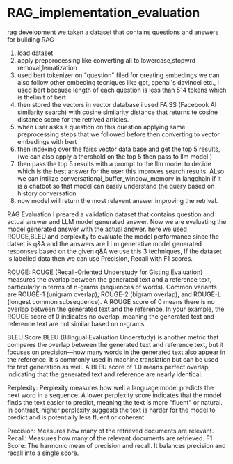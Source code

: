 # RAG_implementation_evaluation
rag development 
we taken a dataset that contains questions and answers for building RAG
1. load dataset
2. apply prepprocessing like converting all to lowercase,stopwrd removal,lematization
3. used bert tokenizer on "question" filed for creating embedings we can also follow other embeding tecniques like gpt, openai's davincei etc., i used bert because length of each question is less than 514 tokens which is thelimit of bert
4. then stored the vectors in vector database i used FAISS (Facebook AI similarity search) with cosine similarity distance that returns te cosine distance score for the retrived articles.
5. when user asks a question on this question applying same preprocessing steps that we followed before then converting to vector embedings with bert
6. then indexing over the faiss vector data base and get the top 5 results, (we can also apply a thershold on the top 5 then pass to llm model.)
7. then pass the top 5 results with a prompt to the llm model to decide which is the best answer for the user this improves search results. ALso we can intilize conversational_buffer_window_memory in langchain if it is a chatbot so that model can easily understand the query based on history conversation
8. now model will return the most relavent answer improving the retrival.

RAG Evaluation
I preared a validation dataset that contains question and actual answer and LLM model generated answer.
Now we are evaluating the model generated answer with the actual answer.
here we used ROUGE,BLEU and perplexity to evaluate the model performance since the datset is q&A and the answers are LLm generative model generated responses based on the given q&A we use this 3 techniques, If the dataset is labelled data then we can use Precision, Recall with F1 scores.


ROUGE:
ROUGE (Recall-Oriented Understudy for Gisting Evaluation) measures the overlap between the generated text and a reference text, particularly in terms of n-grams (sequences of words). Common variants are ROUGE-1 (unigram overlap), ROUGE-2 (bigram overlap), and ROUGE-L (longest common subsequence).
A ROUGE score of 0 means there is no overlap between the generated text and the reference.
In your example, the ROUGE score of 0 indicates no overlap, meaning the generated text and reference text are not similar based on n-grams.


BLEU Score
BLEU (Bilingual Evaluation Understudy) is another metric that compares the overlap between the generated text and reference text, but it focuses on precision—how many words in the generated text also appear in the reference. It's commonly used in machine translation but can be used for text generation as well.
A BLEU score of 1.0 means perfect overlap, indicating that the generated text and reference are nearly identical.

Perplexity:
Perplexity measures how well a language model predicts the next word in a sequence. A lower perplexity score indicates that the model finds the text easier to predict, meaning the text is more "fluent" or natural. In contrast, higher perplexity suggests the text is harder for the model to predict and is potentially less fluent or coherent.


Precision: Measures how many of the retrieved documents are relevant.
Recall: Measures how many of the relevant documents are retrieved.
F1 Score: The harmonic mean of precision and recall. It balances precision and recall into a single score.
